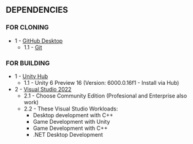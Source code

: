 <div align = left>

## DEPENDENCIES

### FOR CLONING

- 1 - [GitHub Desktop](https://desktop.github.com/download/)
  - 1.1 - [Git](https://www.git-scm.com/downloads)

### FOR BUILDING
  
- 1 - [Unity Hub](https://unity.com/download)
  - 1.1 - Unity 6 Preview 16 (Version: 6000.0.16f1 - Install via Hub)
- 2 - [Visual Studio 2022](https://visualstudio.microsoft.com/vs/)
  - 2.1 - Choose Community Edition (Profesional and Enterprise also work)
  - 2.2 - These Visual Studio Workloads:
    - Desktop development with C++
    - Game Development with Unity
    - Game Development with C++
    - .NET Desktop Development

</div>
